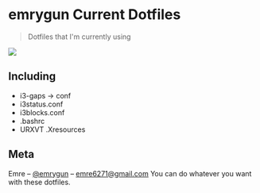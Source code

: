 # emrygun Current Dotfiles
> Dotfiles that I'm currently using

![](header.png)

## Including

* i3-gaps -> conf
* i3status.conf
* i3blocks.conf
* .bashrc
* URXVT .Xresources

## Meta

Emre – [@emrygun](https://twitter.com/emrygun) – emre6271@gmail.com
You can do whatever you want with these dotfiles.
